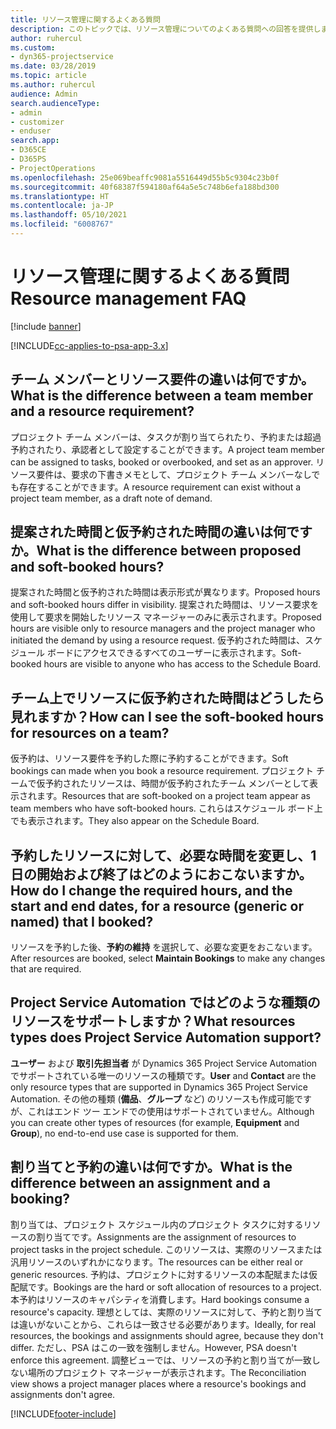 ```yaml
---
title: リソース管理に関するよくある質問
description: このトピックでは、リソース管理についてのよくある質問への回答を提供します。
author: ruhercul
ms.custom:
- dyn365-projectservice
ms.date: 03/28/2019
ms.topic: article
ms.author: ruhercul
audience: Admin
search.audienceType:
- admin
- customizer
- enduser
search.app:
- D365CE
- D365PS
- ProjectOperations
ms.openlocfilehash: 25e069beaffc9081a5516449d55b5c9304c23b0f
ms.sourcegitcommit: 40f68387f594180af64a5e5c748b6efa188bd300
ms.translationtype: HT
ms.contentlocale: ja-JP
ms.lasthandoff: 05/10/2021
ms.locfileid: "6008767"
---
```

# <a name="resource-management-faq"></a><span data-ttu-id="7e8f8-103">リソース管理に関するよくある質問</span><span class="sxs-lookup"><span data-stu-id="7e8f8-103">Resource management FAQ</span></span>

[!include [banner](../includes/psa-now-project-operations.md)]

[!INCLUDE[cc-applies-to-psa-app-3.x](../includes/cc-applies-to-psa-app-3x.md)]

## <a name="what-is-the-difference-between-a-team-member-and-a-resource-requirement"></a><span data-ttu-id="7e8f8-104">チーム メンバーとリソース要件の違いは何ですか。</span><span class="sxs-lookup"><span data-stu-id="7e8f8-104">What is the difference between a team member and a resource requirement?</span></span>

<span data-ttu-id="7e8f8-105">プロジェクト チーム メンバーは、タスクが割り当てられたり、予約または超過予約されたり、承認者として設定することができます。</span><span class="sxs-lookup"><span data-stu-id="7e8f8-105">A project team member can be assigned to tasks, booked or overbooked, and set as an approver.</span></span> <span data-ttu-id="7e8f8-106">リソース要件は、要求の下書きメモとして、プロジェクト チーム メンバーなしでも存在することができます。</span><span class="sxs-lookup"><span data-stu-id="7e8f8-106">A resource requirement can exist without a project team member, as a draft note of demand.</span></span> 

## <a name="what-is-the-difference-between-proposed-and-soft-booked-hours"></a><span data-ttu-id="7e8f8-107">提案された時間と仮予約された時間の違いは何ですか。</span><span class="sxs-lookup"><span data-stu-id="7e8f8-107">What is the difference between proposed and soft-booked hours?</span></span>

<span data-ttu-id="7e8f8-108">提案された時間と仮予約された時間は表示形式が異なります。</span><span class="sxs-lookup"><span data-stu-id="7e8f8-108">Proposed hours and soft-booked hours differ in visibility.</span></span> <span data-ttu-id="7e8f8-109">提案された時間は、リソース要求を使用して要求を開始したリソース マネージャーのみに表示されます。</span><span class="sxs-lookup"><span data-stu-id="7e8f8-109">Proposed hours are visible only to resource managers and the project manager who initiated the demand by using a resource request.</span></span> <span data-ttu-id="7e8f8-110">仮予約された時間は、スケジュール ボードにアクセスできるすべてのユーザーに表示されます。</span><span class="sxs-lookup"><span data-stu-id="7e8f8-110">Soft-booked hours are visible to anyone who has access to the Schedule Board.</span></span>

## <a name="how-can-i-see-the-soft-booked-hours-for-resources-on-a-team"></a><span data-ttu-id="7e8f8-111">チーム上でリソースに仮予約された時間はどうしたら見れますか？</span><span class="sxs-lookup"><span data-stu-id="7e8f8-111">How can I see the soft-booked hours for resources on a team?</span></span>

<span data-ttu-id="7e8f8-112">仮予約は、リソース要件を予約した際に予約することができます。</span><span class="sxs-lookup"><span data-stu-id="7e8f8-112">Soft bookings can made when you book a resource requirement.</span></span> <span data-ttu-id="7e8f8-113">プロジェクト チームで仮予約されたリソースは、時間が仮予約されたチーム メンバーとして表示されます。</span><span class="sxs-lookup"><span data-stu-id="7e8f8-113">Resources that are soft-booked on a project team appear as team members who have soft-booked hours.</span></span> <span data-ttu-id="7e8f8-114">これらはスケジュール ボード上でも表示されます。</span><span class="sxs-lookup"><span data-stu-id="7e8f8-114">They also appear on the Schedule Board.</span></span>

## <a name="how-do-i-change-the-required-hours-and-the-start-and-end-dates-for-a-resource-generic-or-named-that-i-booked"></a><span data-ttu-id="7e8f8-115">予約したリソースに対して、必要な時間を変更し、1 日の開始および終了はどのようにおこないますか。</span><span class="sxs-lookup"><span data-stu-id="7e8f8-115">How do I change the required hours, and the start and end dates, for a resource (generic or named) that I booked?</span></span>

<span data-ttu-id="7e8f8-116">リソースを予約した後、**予約の維持** を選択して、必要な変更をおこないます。</span><span class="sxs-lookup"><span data-stu-id="7e8f8-116">After resources are booked, select **Maintain Bookings** to make any changes that are required.</span></span>

## <a name="what-resources-types-does-project-service-automation-support"></a><span data-ttu-id="7e8f8-117">Project Service Automation ではどのような種類のリソースをサポートしますか？</span><span class="sxs-lookup"><span data-stu-id="7e8f8-117">What resources types does Project Service Automation support?</span></span>

<span data-ttu-id="7e8f8-118">**ユーザー** および **取引先担当者** が Dynamics 365 Project Service Automation でサポートされている唯一のリソースの種類です。</span><span class="sxs-lookup"><span data-stu-id="7e8f8-118">**User** and **Contact** are the only resource types that are supported in Dynamics 365 Project Service Automation.</span></span> <span data-ttu-id="7e8f8-119">その他の種類 (**備品**、**グループ** など) のリソースも作成可能ですが、これはエンド ツー エンドでの使用はサポートされていません。</span><span class="sxs-lookup"><span data-stu-id="7e8f8-119">Although you can create other types of resources (for example, **Equipment** and **Group**), no end-to-end use case is supported for them.</span></span>

## <a name="what-is-the-difference-between-an-assignment-and-a-booking"></a><span data-ttu-id="7e8f8-120">割り当てと予約の違いは何ですか。</span><span class="sxs-lookup"><span data-stu-id="7e8f8-120">What is the difference between an assignment and a booking?</span></span>

<span data-ttu-id="7e8f8-121">割り当ては、プロジェクト スケジュール内のプロジェクト タスクに対するリソースの割り当てです。</span><span class="sxs-lookup"><span data-stu-id="7e8f8-121">Assignments are the assignment of resources to project tasks in the project schedule.</span></span> <span data-ttu-id="7e8f8-122">このリソースは、実際のリソースまたは汎用リソースのいずれかになります。</span><span class="sxs-lookup"><span data-stu-id="7e8f8-122">The resources can be either real or generic resources.</span></span> <span data-ttu-id="7e8f8-123">予約は、プロジェクトに対するリソースの本配賦または仮配賦です。</span><span class="sxs-lookup"><span data-stu-id="7e8f8-123">Bookings are the hard or soft allocation of resources to a project.</span></span> <span data-ttu-id="7e8f8-124">本予約はリソースのキャパシティを消費します。</span><span class="sxs-lookup"><span data-stu-id="7e8f8-124">Hard bookings consume a resource's capacity.</span></span> <span data-ttu-id="7e8f8-125">理想としては、実際のリソースに対して、予約と割り当ては違いがないことから、これらは一致させる必要があります。</span><span class="sxs-lookup"><span data-stu-id="7e8f8-125">Ideally, for real resources, the bookings and assignments should agree, because they don't differ.</span></span> <span data-ttu-id="7e8f8-126">ただし、PSA はこの一致を強制しません。</span><span class="sxs-lookup"><span data-stu-id="7e8f8-126">However, PSA doesn't enforce this agreement.</span></span> <span data-ttu-id="7e8f8-127">調整ビューでは、リソースの予約と割り当てが一致しない場所のプロジェクト マネージャーが表示されます。</span><span class="sxs-lookup"><span data-stu-id="7e8f8-127">The Reconciliation view shows a project manager places where a resource's bookings and assignments don't agree.</span></span>


[!INCLUDE[footer-include](../includes/footer-banner.md)]